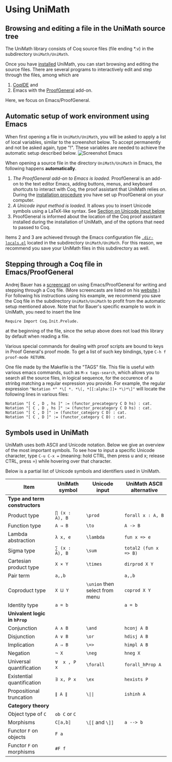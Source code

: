 Using UniMath
=============


Browsing and editing a file in the UniMath source tree
------------------------------------------------------

The UniMath library consists of Coq source files (file ending *.v) in the subdirectory `UniMath/UniMath`.

Once you have [installed](./INSTALL.md) UniMath, you can start browsing and editing the source files.
There are several programs to interactively edit and step through the files, among which
are 
1. [CoqIDE](https://coq.inria.fr/refman/practical-tools/coqide.html) and 
2. Emacs with the [ProofGeneral](https://proofgeneral.github.io/) add-on.

Here, we focus on Emacs/ProofGeneral.

Automatic setup of work environment using Emacs
-----------------------------------------------

When first opening a file in `UniMath/UniMath`, you will be asked to apply a list of local variables, similar to the screenshot below. To accept permanently and not be asked again, type "!". These variables are needed to achieve the automatic setup described below.
![Screenshot Emacs](https://raw.githubusercontent.com/wiki/UniMath/UniMath/Screenshot_Emacs.png)

When opening a source file in the directory `UniMath/UniMath` in Emacs, the following happens **automatically**.
1. *The ProofGeneral add-on to Emacs is loaded.*
   ProofGeneral is an add-on to the text editor Emacs, adding buttons, menus, and keyboard shortcuts
   to interact with Coq, the proof assistant that UniMath relies on.
   During the [installation procedure](./INSTALL.md) you have set up ProofGeneral on your computer.
2. *A Unicode input method is loaded.* 
   It allows you to insert Unicode symbols using a LaTeX-like syntax.
   See [Section on Unicode input below](USAGE.md/#unicode-input)
3. ProofGeneral is informed about the location of the Coq proof assistant installed during the installation of UniMath,
   and of the options that need to passed to Coq.

Items 2 and 3 are achieved through the Emacs configuration file [`.dir-locals.el`](./UniMath/.dir-locals.el) located in 
the subdirectory `UniMath/UniMath`.
For this reason, we recommend you save your UniMath files in this subdirectory as well.


Stepping through a Coq file in Emacs/ProofGeneral
-------------------------------------------------
Andrej Bauer has a [screencast](https://www.youtube.com/watch?v=l6zqLJQCnzo) on using Emacs/ProofGeneral
for writing and stepping through a Coq file.
(More screencasts are listed on his [website](http://math.andrej.com/2011/02/22/video-tutorials-for-the-coq-proof-assistant/).)
For following his instructions using his example, we recommend you save the Coq file in the subdirectory `UniMath/UniMath`
to profit from the automatic setup mentioned above.
Note that for Bauer's specific example to work in UniMath, you need to insert the line
```
Require Import Coq.Init.Prelude.
```
at the beginning of the file, since the setup above does not load this library by default when reading a file.

Various special commands for dealing with proof scripts are bound to keys in Proof General's proof mode.
To get a list of such key bindings, type ` C-h f proof-mode RETURN `.

One file made by the Makefile is the "TAGS" file.  This file is useful with various emacs commands, such as
`M-x tags-search`, which allows you to search all the source files, in logical sequence, for the occurence of a strinbg
matching a regular expression you provide.  For example, the regular expression `^Notation *" *\[ *. *\(, *[[:alpha:]]+ *\)*\]"`
will locate the following lines in various files:
```coq
Notation "[ C , D , hs ]" := (functor_precategory C D hs) : cat.
Notation "[ C , D , hs ]" := (functor_precategory C D hs) : cat.
Notation "[ C , D ]" := (functor_category C D) : cat.
Notation "[ C , D ]" := (functor_category C D) : cat.
```

Symbols used in UniMath
-----------------------
UniMath uses both ASCII and Unicode notation. Below we give an overview of the most important symbols.
To see how to input a specific Unicode character, type
`C-u C-x =` (meaning: hold CTRL, then press u and x; release CTRL, press =) while hovering over that character.

Below is a partial list of Unicode symbols and identifiers used in UniMath.

| Item                       | UniMath symbol  | Unicode input                  |UniMath ASCII alternative |
| -------------------------- | --------------- | ------------------------------ | ------------------------ |
|   **Type and term constructors**
| Product type               |  `∏ (x : A), B` | `\prod`                        | `forall x : A, B`        |
| Function type              | `A → B`         | `\to`                          | `A -> B`                 |
| Lambda abstraction         |  `λ x, e`       | `\lambda`                      | `fun x => e`             |
| Sigma type                 | `∑ (x : A), B`  | `\sum`                         | `total2 (fun x => B)`    |
| Cartesian product type     |  `X × Y`        | `\times`                       | `dirprod X Y`            |
| Pair term                  |  `a,,b`         |                                | `a,,b`                   |
| Coproduct type             | `X ⨿ Y`         | `\union` then select from menu | `coprod X Y`             |
| Identity type              | `a = b`         |                                | `a = b`                  |
|   **Univalent logic in `hProp`** 
| Conjunction                | `A ∧ B`         | `\and`                         | `hconj A B`              |
| Disjunction                | `A ∨ B`         | `\or`                          | `hdisj A B`              |
| Implication                | `A ⇒ B`         | `\=>`                          | `himpl A B`              |
| Negation                   | `¬ X`           | `\neg`                         | `hneg X`                 |
| Universal quantification   | `∀  x , P x`    | `\forall`                      | `forall_hProp A`         |
| Existential quantification | `∃ x, P x`      | `\ex`                          | `hexists P`              |
| Propositional truncation   | `∥ A ∥`          | `\\|\|`                        | `ishinh A`               |
|   **Category theory**
| Object type of `C`         | `ob C` or `C`   |                                |                          |
| Morphisms                  | `C⟦a,b⟧`        | `\[[` and `\]]`                |  `a --> b`               |
| Functor `F` on objects     | `F a`           |                                |                          |
| Functor `F` on morphisms   | `#F f`          |                                |                          |



